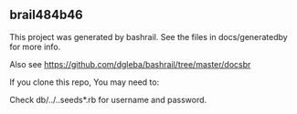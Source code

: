
## brail484b46

This project was generated by bashrail. See the files in docs/generatedby for more info.

Also see https://github.com/dgleba/bashrail/tree/master/docsbr



If you clone this repo, You may need to:  



Check db/../..seeds*.rb for username and password.


